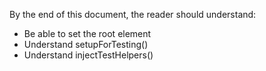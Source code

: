 By the end of this document, the reader should understand:

* Be able to set the root element
* Understand setupForTesting()
* Understand injectTestHelpers()
